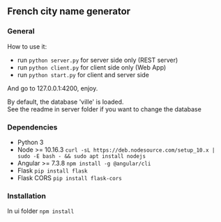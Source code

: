 <h2>French city name generator</h2>

<h3>General</h3>

How to use it:
* run `python server.py` for server side only (REST server)
* run `python client.py` for client side only (Web App)
* run `python start.py` for client and server side

And go to 127.0.0.1:4200, enjoy.

By default, the database 'ville' is loaded. <br />
See the readme in server folder if you want to change the database

<h3>Dependencies</h3>

* Python 3
* Node >= 10.16.3 `curl -sL https://deb.nodesource.com/setup_10.x | sudo -E bash - && sudo apt install nodejs`
* Angular >= 7.3.8 `npm install -g @angular/cli`
* Flask `pip install flask`
* Flask CORS `pip install flask-cors`

<h3>Installation</h3>

In ui folder `npm install` 
